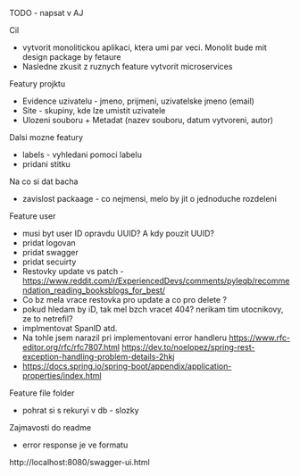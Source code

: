 TODO - napsat v AJ

Cil 
- vytvorit monolitickou aplikaci, ktera umi par veci. Monolit bude mit design package by fetaure
- Nasledne zkusit z ruznych feature vytvorit microservices 


Featury projktu 
- Evidence uzivatelu - jmeno, prijmeni, uzivatelske jmeno (email)
- Site - skupiny, kde lze umistit uzivatele
- Ulozeni souboru + Metadat (nazev souboru, datum vytvoreni, autor)

Dalsi mozne featury 
- labels - vyhledani pomoci labelu
- pridani stitku


Na co si dat bacha
- zavislost packaage - co nejmensi, melo by jit o jednoduche rozdeleni

Feature user 
- musi byt user ID opravdu UUID? A kdy pouzit UUID? 
- pridat logovan
- pridat swagger
- pridat secuirty
- Restovky update vs patch -https://www.reddit.com/r/ExperiencedDevs/comments/pyleqb/recommendation_reading_booksblogs_for_best/
- Co bz mela vrace restovka pro update a co pro delete ? 
- pokud hledam by iD, tak mel bzch vracet 404? nerikam tim utocnikovy, ze to netrefil?
- implmentovat SpanID atd.
- Na tohle jsem narazil pri implementovani error handleru https://www.rfc-editor.org/rfc/rfc7807.html  https://dev.to/noelopez/spring-rest-exception-handling-problem-details-2hkj
- https://docs.spring.io/spring-boot/appendix/application-properties/index.html

Feature file folder 
- pohrat si s rekuryi v db - slozky



Zajmavosti do readme 
- error response je ve formatu 

http://localhost:8080/swagger-ui.html 